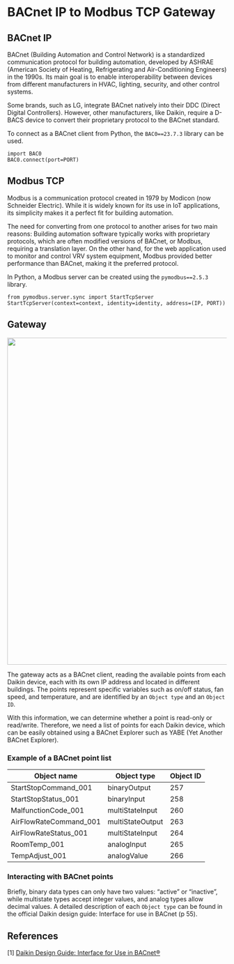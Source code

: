 # BACnet IP to Modbus TCP Gateway
## BACnet IP
BACnet (Building Automation and Control Network) is a standardized communication protocol for building automation, developed by ASHRAE (American Society of Heating, Refrigerating and Air-Conditioning Engineers) in the 1990s. Its main goal is to enable interoperability between devices from different manufacturers in HVAC, lighting, security, and other control systems.

Some brands, such as LG, integrate BACnet natively into their DDC (Direct Digital Controllers). However, other manufacturers, like Daikin, require a D-BACS device to convert their proprietary protocol to the BACnet standard.

To connect as a BACnet client from Python, the `BAC0==23.7.3` library can be used.

```python3
import BAC0
BAC0.connect(port=PORT)
```

## Modbus TCP
Modbus is a communication protocol created in 1979 by Modicon (now Schneider Electric). While it is widely known for its use in IoT applications, its simplicity makes it a perfect fit for building automation.

The need for converting from one protocol to another arises for two main reasons: 
Building automation software typically works with proprietary protocols, which are often modified versions of BACnet, or Modbus, requiring a translation layer. On the other hand, for the web application used to monitor and control VRV system equipment, Modbus provided better performance than BACnet, making it the preferred protocol.

In Python, a Modbus server can be created using the `pymodbus==2.5.3` library.

```python3
from pymodbus.server.sync import StartTcpServer
StartTcpServer(context=context, identity=identity, address=(IP, PORT))
```

## Gateway
<p align="center">
  <img src="https://github.com/user-attachments/assets/8e727f08-2724-4701-8630-381aa296d3ee" width="750"/>
</p>

The gateway acts as a BACnet client, reading the available points from each Daikin device, each with its own IP address and located in different buildings. The points represent specific variables such as on/off status, fan speed, and temperature, and are identified by an `Object type` and an `Object ID`.

With this information, we can determine whether a point is read-only or read/write. Therefore, we need a list of points for each Daikin device, which can be easily obtained using a BACnet Explorer such as YABE (Yet Another BACnet Explorer).

### Example of a BACnet point list
<div align="center">

| Object name | Object type | Object ID|
|-----------|-----------|-----------|
| StartStopCommand_001    | binaryOutput   | 257 |
| StartStopStatus_001    | binaryInput    | 258 |
| MalfunctionCode_001    | multiStateInput | 260 |
| AirFlowRateCommand_001    | multiStateOutput | 263 |
| AirFlowRateStatus_001    | multiStateInput | 264 |
| RoomTemp_001    | analogInput | 265 |
| TempAdjust_001    | analogValue | 266 |

</div>

### Interacting with BACnet points
Briefly, binary data types can only have two values: “active” or “inactive”, while multistate types accept integer values, and analog types allow decimal values. A detailed description of each `Object type` can be found in the official Daikin design guide: Interface for use in BACnet (p 55).
### 

## References
[1] [Daikin Design Guide: Interface for Use in BACnet®](https://research-onero.s3.ap-southeast-1.amazonaws.com/Daikin_dev/img/library/files/CI190128005_files2019-01-28_16-34-59files.pdf)


